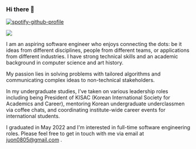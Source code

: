### Hi there 👋
[![spotify-github-profile](https://spotify-github-profile.vercel.app/api/view?uid=juon0805&cover_image=true&theme=novatorem&bar_color=53b14f&bar_color_cover=true)](https://spotify-github-profile.vercel.app/api/view?uid=juon0805&redirect=true)

<a href="https://hits.seeyoufarm.com"><img src="https://hits.seeyoufarm.com/api/count/incr/badge.svg?url=https%3A%2F%2Fgithub.com%2Fyonnie-park&count_bg=%23FFBEE1&title_bg=%23000000&icon=github.svg&icon_color=%23FFBEE1&title=hits&edge_flat=false"/></a>

I am an aspiring software engineer who enjoys connecting the dots: be it ideas from different disciplines, people from different teams, or applications from different industries. I have strong technical skills and an academic background in computer science and art history.

My passion lies in solving problems with tailored algorithms and communicating complex ideas to non-technical stakeholders.

In my undergraduate studies, I’ve taken on various leadership roles including being President of KISAC (Korean International Society for Academics and Career), mentoring Korean undergraduate underclassmen via coffee chats, and coordinating institute-wide career events for international students.


I graduated in May 2022 and I'm interested in full-time software engineering roles. Please feel free to get in touch with me via email at juon0805@gmail.com .

